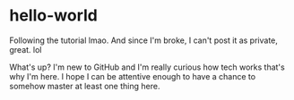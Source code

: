 # hello-world
Following the tutorial lmao. And since I'm broke, I can't post it as private, great. lol

What's up? I'm new to GitHub and I'm really curious how tech works that's why I'm here.
I hope I can be attentive enough to have a chance to somehow master at least one thing here.
